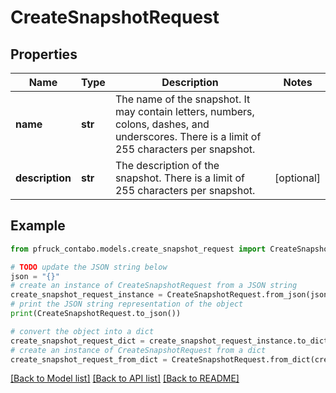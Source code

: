 # CreateSnapshotRequest


## Properties

Name | Type | Description | Notes
------------ | ------------- | ------------- | -------------
**name** | **str** | The name of the snapshot. It may contain letters, numbers, colons, dashes, and underscores. There is a limit of 255 characters per snapshot. | 
**description** | **str** | The description of the snapshot. There is a limit of 255 characters per snapshot. | [optional] 

## Example

```python
from pfruck_contabo.models.create_snapshot_request import CreateSnapshotRequest

# TODO update the JSON string below
json = "{}"
# create an instance of CreateSnapshotRequest from a JSON string
create_snapshot_request_instance = CreateSnapshotRequest.from_json(json)
# print the JSON string representation of the object
print(CreateSnapshotRequest.to_json())

# convert the object into a dict
create_snapshot_request_dict = create_snapshot_request_instance.to_dict()
# create an instance of CreateSnapshotRequest from a dict
create_snapshot_request_from_dict = CreateSnapshotRequest.from_dict(create_snapshot_request_dict)
```
[[Back to Model list]](../README.md#documentation-for-models) [[Back to API list]](../README.md#documentation-for-api-endpoints) [[Back to README]](../README.md)


